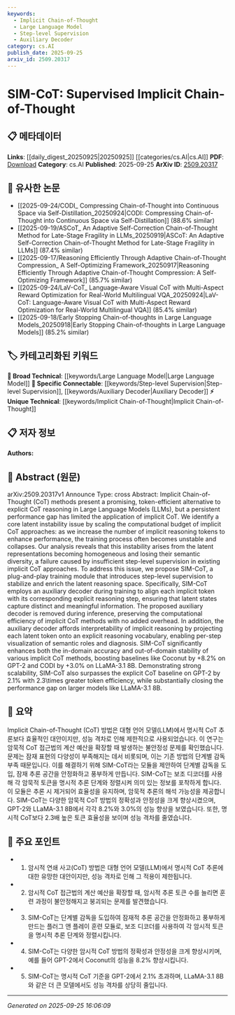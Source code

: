 ```yaml
---
keywords:
  - Implicit Chain-of-Thought
  - Large Language Model
  - Step-level Supervision
  - Auxiliary Decoder
category: cs.AI
publish_date: 2025-09-25
arxiv_id: 2509.20317
---
```


<!-- KEYWORD_LINKING_METADATA:
{
  "processed_timestamp": "2025-09-25T16:06:09.573249",
  "vocabulary_version": "1.0",
  "selected_keywords": [
    "Implicit Chain-of-Thought",
    "Large Language Model",
    "Step-level Supervision",
    "Auxiliary Decoder"
  ],
  "rejected_keywords": [],
  "similarity_scores": {
    "Implicit Chain-of-Thought": 0.8,
    "Large Language Model": 0.85,
    "Step-level Supervision": 0.78,
    "Auxiliary Decoder": 0.77
  },
  "extraction_method": "AI_prompt_based",
  "budget_applied": true,
  "candidates_json": {
    "candidates": [
      {
        "surface": "Implicit Chain-of-Thought",
        "canonical": "Implicit Chain-of-Thought",
        "aliases": [
          "Implicit CoT"
        ],
        "category": "unique_technical",
        "rationale": "This concept is central to the paper and represents a novel approach to reasoning in LLMs, which is not yet widely recognized.",
        "novelty_score": 0.85,
        "connectivity_score": 0.65,
        "specificity_score": 0.9,
        "link_intent_score": 0.8
      },
      {
        "surface": "Large Language Models",
        "canonical": "Large Language Model",
        "aliases": [
          "LLM",
          "Large Language Models"
        ],
        "category": "broad_technical",
        "rationale": "This is a fundamental concept in the paper, linking it to a wide range of research in language processing.",
        "novelty_score": 0.2,
        "connectivity_score": 0.95,
        "specificity_score": 0.7,
        "link_intent_score": 0.85
      },
      {
        "surface": "Step-level Supervision",
        "canonical": "Step-level Supervision",
        "aliases": [],
        "category": "specific_connectable",
        "rationale": "This term is crucial for understanding the proposed method's novelty in stabilizing implicit CoT.",
        "novelty_score": 0.75,
        "connectivity_score": 0.7,
        "specificity_score": 0.8,
        "link_intent_score": 0.78
      },
      {
        "surface": "Auxiliary Decoder",
        "canonical": "Auxiliary Decoder",
        "aliases": [],
        "category": "specific_connectable",
        "rationale": "The auxiliary decoder is a key component of the proposed method, enhancing interpretability and efficiency.",
        "novelty_score": 0.7,
        "connectivity_score": 0.72,
        "specificity_score": 0.75,
        "link_intent_score": 0.77
      }
    ],
    "ban_list_suggestions": [
      "method",
      "performance",
      "experiment"
    ]
  },
  "decisions": [
    {
      "candidate_surface": "Implicit Chain-of-Thought",
      "resolved_canonical": "Implicit Chain-of-Thought",
      "decision": "linked",
      "scores": {
        "novelty": 0.85,
        "connectivity": 0.65,
        "specificity": 0.9,
        "link_intent": 0.8
      }
    },
    {
      "candidate_surface": "Large Language Models",
      "resolved_canonical": "Large Language Model",
      "decision": "linked",
      "scores": {
        "novelty": 0.2,
        "connectivity": 0.95,
        "specificity": 0.7,
        "link_intent": 0.85
      }
    },
    {
      "candidate_surface": "Step-level Supervision",
      "resolved_canonical": "Step-level Supervision",
      "decision": "linked",
      "scores": {
        "novelty": 0.75,
        "connectivity": 0.7,
        "specificity": 0.8,
        "link_intent": 0.78
      }
    },
    {
      "candidate_surface": "Auxiliary Decoder",
      "resolved_canonical": "Auxiliary Decoder",
      "decision": "linked",
      "scores": {
        "novelty": 0.7,
        "connectivity": 0.72,
        "specificity": 0.75,
        "link_intent": 0.77
      }
    }
  ]
}
-->

# SIM-CoT: Supervised Implicit Chain-of-Thought

## 📋 메타데이터

**Links**: [[daily_digest_20250925|20250925]] [[categories/cs.AI|cs.AI]]
**PDF**: [Download](https://arxiv.org/pdf/2509.20317.pdf)
**Category**: cs.AI
**Published**: 2025-09-25
**ArXiv ID**: [2509.20317](https://arxiv.org/abs/2509.20317)

## 🔗 유사한 논문
- [[2025-09-24/CODI_ Compressing Chain-of-Thought into Continuous Space via Self-Distillation_20250924|CODI: Compressing Chain-of-Thought into Continuous Space via Self-Distillation]] (88.6% similar)
- [[2025-09-19/ASCoT_ An Adaptive Self-Correction Chain-of-Thought Method for Late-Stage Fragility in LLMs_20250919|ASCoT: An Adaptive Self-Correction Chain-of-Thought Method for Late-Stage Fragility in LLMs]] (87.4% similar)
- [[2025-09-17/Reasoning Efficiently Through Adaptive Chain-of-Thought Compression_ A Self-Optimizing Framework_20250917|Reasoning Efficiently Through Adaptive Chain-of-Thought Compression: A Self-Optimizing Framework]] (85.7% similar)
- [[2025-09-24/LaV-CoT_ Language-Aware Visual CoT with Multi-Aspect Reward Optimization for Real-World Multilingual VQA_20250924|LaV-CoT: Language-Aware Visual CoT with Multi-Aspect Reward Optimization for Real-World Multilingual VQA]] (85.4% similar)
- [[2025-09-18/Early Stopping Chain-of-thoughts in Large Language Models_20250918|Early Stopping Chain-of-thoughts in Large Language Models]] (85.2% similar)

## 🏷️ 카테고리화된 키워드
**🧠 Broad Technical**: [[keywords/Large Language Model|Large Language Model]]
**🔗 Specific Connectable**: [[keywords/Step-level Supervision|Step-level Supervision]], [[keywords/Auxiliary Decoder|Auxiliary Decoder]]
**⚡ Unique Technical**: [[keywords/Implicit Chain-of-Thought|Implicit Chain-of-Thought]]

## 📋 저자 정보

**Authors:** 

## 📄 Abstract (원문)

arXiv:2509.20317v1 Announce Type: cross 
Abstract: Implicit Chain-of-Thought (CoT) methods present a promising, token-efficient alternative to explicit CoT reasoning in Large Language Models (LLMs), but a persistent performance gap has limited the application of implicit CoT. We identify a core latent instability issue by scaling the computational budget of implicit CoT approaches: as we increase the number of implicit reasoning tokens to enhance performance, the training process often becomes unstable and collapses. Our analysis reveals that this instability arises from the latent representations becoming homogeneous and losing their semantic diversity, a failure caused by insufficient step-level supervision in existing implicit CoT approaches. To address this issue, we propose SIM-CoT, a plug-and-play training module that introduces step-level supervision to stabilize and enrich the latent reasoning space. Specifically, SIM-CoT employs an auxiliary decoder during training to align each implicit token with its corresponding explicit reasoning step, ensuring that latent states capture distinct and meaningful information. The proposed auxiliary decoder is removed during inference, preserving the computational efficiency of implicit CoT methods with no added overhead. In addition, the auxiliary decoder affords interpretability of implicit reasoning by projecting each latent token onto an explicit reasoning vocabulary, enabling per-step visualization of semantic roles and diagnosis. SIM-CoT significantly enhances both the in-domain accuracy and out-of-domain stability of various implicit CoT methods, boosting baselines like Coconut by +8.2% on GPT-2 and CODI by +3.0% on LLaMA-3.1 8B. Demonstrating strong scalability, SIM-CoT also surpasses the explicit CoT baseline on GPT-2 by 2.1% with 2.3\times greater token efficiency, while substantially closing the performance gap on larger models like LLaMA-3.1 8B.

## 📝 요약

Implicit Chain-of-Thought (CoT) 방법은 대형 언어 모델(LLM)에서 명시적 CoT 추론보다 효율적인 대안이지만, 성능 격차로 인해 제한적으로 사용되었습니다. 이 연구는 암묵적 CoT 접근법의 계산 예산을 확장할 때 발생하는 불안정성 문제를 확인했습니다. 문제는 잠재 표현의 다양성이 부족해지는 데서 비롯되며, 이는 기존 방법의 단계별 감독 부족 때문입니다. 이를 해결하기 위해 SIM-CoT라는 모듈을 제안하여 단계별 감독을 도입, 잠재 추론 공간을 안정화하고 풍부하게 만듭니다. SIM-CoT는 보조 디코더를 사용해 각 암묵적 토큰을 명시적 추론 단계와 정렬시켜 의미 있는 정보를 포착하게 합니다. 이 모듈은 추론 시 제거되어 효율성을 유지하며, 암묵적 추론의 해석 가능성을 제공합니다. SIM-CoT는 다양한 암묵적 CoT 방법의 정확성과 안정성을 크게 향상시켰으며, GPT-2와 LLaMA-3.1 8B에서 각각 8.2%와 3.0%의 성능 향상을 보였습니다. 또한, 명시적 CoT보다 2.3배 높은 토큰 효율성을 보이며 성능 격차를 줄였습니다.

## 🎯 주요 포인트

- 1. 암시적 연쇄 사고(CoT) 방법은 대형 언어 모델(LLM)에서 명시적 CoT 추론에 대한 유망한 대안이지만, 성능 격차로 인해 그 적용이 제한됩니다.
- 2. 암시적 CoT 접근법의 계산 예산을 확장할 때, 암시적 추론 토큰 수를 늘리면 훈련 과정이 불안정해지고 붕괴되는 문제를 발견했습니다.
- 3. SIM-CoT는 단계별 감독을 도입하여 잠재적 추론 공간을 안정화하고 풍부하게 만드는 플러그 앤 플레이 훈련 모듈로, 보조 디코더를 사용하여 각 암시적 토큰을 명시적 추론 단계와 정렬시킵니다.
- 4. SIM-CoT는 다양한 암시적 CoT 방법의 정확성과 안정성을 크게 향상시키며, 예를 들어 GPT-2에서 Coconut의 성능을 8.2% 향상시킵니다.
- 5. SIM-CoT는 명시적 CoT 기준을 GPT-2에서 2.1% 초과하며, LLaMA-3.1 8B와 같은 더 큰 모델에서도 성능 격차를 상당히 줄입니다.


---

*Generated on 2025-09-25 16:06:09*